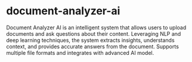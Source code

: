 # document-analyzer-ai
Document Analyzer AI is an intelligent system that allows users to upload documents and ask questions about their content. Leveraging NLP and deep learning techniques, the system extracts insights, understands context, and provides accurate answers from the document. Supports multiple file formats and integrates with advanced AI model.
